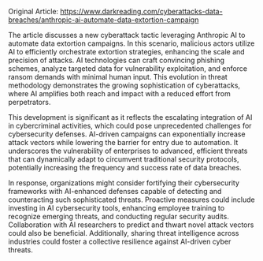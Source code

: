 Original Article: https://www.darkreading.com/cyberattacks-data-breaches/anthropic-ai-automate-data-extortion-campaign

The article discusses a new cyberattack tactic leveraging Anthropic AI to automate data extortion campaigns. In this scenario, malicious actors utilize AI to efficiently orchestrate extortion strategies, enhancing the scale and precision of attacks. AI technologies can craft convincing phishing schemes, analyze targeted data for vulnerability exploitation, and enforce ransom demands with minimal human input. This evolution in threat methodology demonstrates the growing sophistication of cyberattacks, where AI amplifies both reach and impact with a reduced effort from perpetrators.

This development is significant as it reflects the escalating integration of AI in cybercriminal activities, which could pose unprecedented challenges for cybersecurity defenses. AI-driven campaigns can exponentially increase attack vectors while lowering the barrier for entry due to automation. It underscores the vulnerability of enterprises to advanced, efficient threats that can dynamically adapt to circumvent traditional security protocols, potentially increasing the frequency and success rate of data breaches.

In response, organizations might consider fortifying their cybersecurity frameworks with AI-enhanced defenses capable of detecting and counteracting such sophisticated threats. Proactive measures could include investing in AI cybersecurity tools, enhancing employee training to recognize emerging threats, and conducting regular security audits. Collaboration with AI researchers to predict and thwart novel attack vectors could also be beneficial. Additionally, sharing threat intelligence across industries could foster a collective resilience against AI-driven cyber threats.